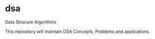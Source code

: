 # dsa
Data Strucure Algorithms

This repository will maintain DSA
Concepts, Problems and applications.
